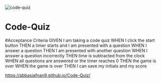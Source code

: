 ![code-quiz](https://user-images.githubusercontent.com/86696292/136062840-b8082cfc-94bc-4e18-b8de-e468ddae89fa.PNG)
# Code-Quiz



#Acceptance Criteria
GIVEN I am taking a code quiz
WHEN I click the start button
THEN a timer starts and I am presented with a question
WHEN I answer a question
THEN I am presented with another question
WHEN I answer a question incorrectly
THEN time is subtracted from the clock
WHEN all questions are answered or the timer reaches 0
THEN the game is over
WHEN the game is over
THEN I can save my initials and my score


https://abbasiafnan9.github.io/Code-Quiz/
